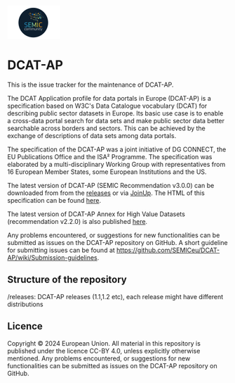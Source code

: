 ![SEMIC Core Vocabulary](/semic-icon-small.png)
# DCAT-AP

This is the issue tracker for the maintenance of DCAT-AP.

The DCAT Application profile for data portals in Europe (DCAT-AP) is a specification based on W3C's Data Catalogue vocabulary (DCAT) for describing public sector datasets in Europe. Its basic use case is to enable a cross-data portal search for data sets and make public sector data better searchable across borders and sectors. This can be achieved by the exchange of descriptions of data sets among data portals.

The specification of the DCAT-AP was a joint initiative of DG CONNECT, the EU Publications Office and the ISA² Programme. The specification was elaborated by a multi-disciplinary Working Group with representatives from 16 European Member States, some European Institutions and the US.


The latest version of DCAT-AP (SEMIC Recommendation v3.0.0) can be downloaded from from the [releases](https://github.com/SEMICeu/DCAT-AP/releases) or via [JoinUp](https://joinup.ec.europa.eu/collection/semantic-interoperability-community-semic/solution/dcat-application-profile-data-portals-europe/releases).
The HTML of this specification can be found [here](https://semiceu.github.io/DCAT-AP/releases/3.0.0/).

The latest version of DCAT-AP Annex for High Value Datasets (recommendation v2.2.0) is also published [here](https://semiceu.github.io/DCAT-AP/releases/2.2.0-hvd).


Any problems encountered, or suggestions for new functionalities can be submitted as issues on the DCAT-AP repository on GitHub. A short guideline for submitting issues can be found at https://github.com/SEMICeu/DCAT-AP/wiki/Submission-guidelines.


## Structure of the repository

/releases: DCAT-AP releases (1.1,1.2 etc), each release might have different distributions

## Licence

Copyright © 2024 European Union. All material in this repository is published under the licence CC-BY 4.0, unless explicitly otherwise mentioned. Any problems encountered, or suggestions for new functionalities can be submitted as issues on the DCAT-AP repository on GitHub.
